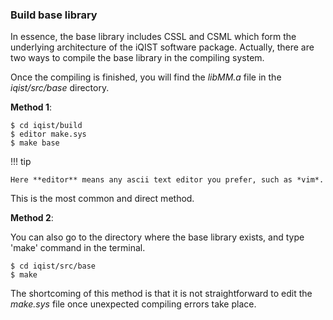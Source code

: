 ### Build base library

In essence, the base library includes CSSL and CSML which form the underlying architecture of the iQIST software package. Actually, there are two ways to compile the base library in the compiling system.

Once the compiling is finished, you will find the *libMM.a* file in the *iqist/src/base* directory.

**Method 1**:

```
$ cd iqist/build
$ editor make.sys
$ make base
```

!!! tip

    Here **editor** means any ascii text editor you prefer, such as *vim*.

This is the most common and direct method.

**Method 2**:

You can also go to the directory where the base library exists, and type 'make' command in the terminal.

```
$ cd iqist/src/base
$ make
```

The shortcoming of this method is that it is not straightforward to edit the *make.sys* file once unexpected compiling errors take place.